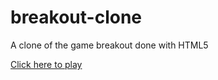 # breakout-clone
A clone of the game breakout done with HTML5

[Click here to play](http://poerhiza.github.io/breakout-clone/)

